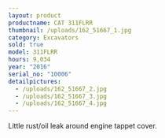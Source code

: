 ```yaml
---
layout: product
productname: CAT 311FLRR
thumbnail: /uploads/162_51667_1.jpg
category: Excavators
sold: true
model: 311FLRR
hours: 9,034
year: "2016"
serial_no: "10006"
detailpictures:
  - /uploads/162_51667_2.jpg
  - /uploads/162_51667_3.jpg
  - /uploads/162_51667_4.jpg
---
```

L﻿ittle rust/oil leak around engine tappet cover.